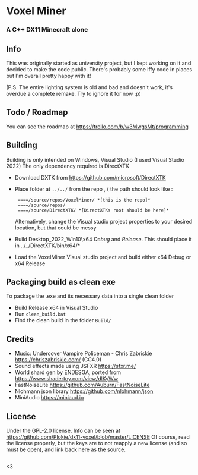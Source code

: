 
#  Voxel Miner 
### A C++ DX11 Minecraft clone
## Info
This was originally started as  university project, but I kept working on it and decided to make the code public. There's probably some iffy code in places but I'm overall pretty happy with it!

(P.S. The entire lighting system is old and bad and doesn't work, it's overdue a complete remake. Try to ignore it for now :p)

## Todo / Roadmap
You can see the roadmap at https://trello.com/b/w3MwgsMt/programming
  
## Building
Building is only intended on Windows, Visual Studio (I used Visual Studio 2022)
The only dependency required is DirectXTK

 - Download DXTK from https://github.com/microsoft/DirectXTK
 - Place folder at `../../` from the repo , ( the path should look like :

        ====/source/repos/VoxelMiner/ *[this is the repo]*
    	====/source/repos/
        ====/source/DirectXTK/ *[DirectXTKs root should be here]*
	Alternatively, change the Visual studio project properties to your desired location, but that could be messy

 - Build Desktop_2022_Win10\x64 *Debug* and *Release*. This should place it in ../../DirectXTK/bin/x64/*
 - Load the VoxelMiner Visual studio project and build either x64 Debug or x64 Release
## Packaging build as clean exe
To package the .exe and its necessary data into a single clean folder
 - Build Release x64 in Visual Studio
 - Run `clean_build.bat`
 - Find the clean build in the folder `Build/`
 
## Credits
 - Music: Undercover Vampire Policeman - Chris Zabriskie https://chriszabriskie.com/ (CC4.0)
 - Sound effects made using JSFXR https://sfxr.me/
 - World shard gen by ENDESGA, ported from https://www.shadertoy.com/view/dlKyWw
 - FastNoiseLite https://github.com/Auburn/FastNoiseLite
 - Nlohmann json library https://github.com/nlohmann/json
 - MiniAudio https://miniaud.io

## License
Under the GPL-2.0 license. Info can be seen at https://github.com/Plokie/dx11-voxel/blob/master/LICENSE
Of course, read the license properly, but the keys are to not reapply a new license (and so must be open), and link back here as the source.
##

<3
